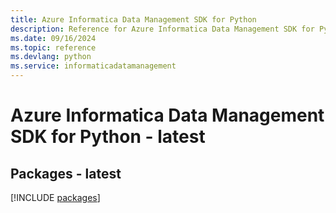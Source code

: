 ```yaml
---
title: Azure Informatica Data Management SDK for Python
description: Reference for Azure Informatica Data Management SDK for Python
ms.date: 09/16/2024
ms.topic: reference
ms.devlang: python
ms.service: informaticadatamanagement
---
```

# Azure Informatica Data Management SDK for Python - latest
## Packages - latest
[!INCLUDE [packages](informatica-data-management-index.md)]